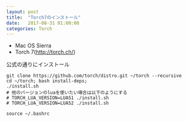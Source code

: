 ```yaml
---
layout: post
title:  "Torch7のインストール"
date:   2017-08-31 01:00:00
categories: Torch
---
```


- Mac OS Sierra
- Torch 7(http://torch.ch/)

公式の通りにインストール

```
git clone https://github.com/torch/distro.git ~/torch --recursive
cd ~/torch; bash install-deps;
./install.sh
# 他のバージョンのluaを使いたい場合は以下のようにする
# TORCH_LUA_VERSION=LUA51 ./install.sh
# TORCH_LUA_VERSION=LUA52 ./install.sh

source ~/.bashrc
```
